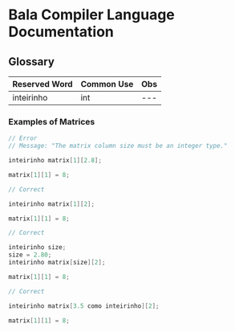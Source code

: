 # Bala Compiler Language Documentation 

## Glossary

| Reserved Word | Common Use | Obs |
|--- |--- |--- |
| inteirinho | int | --- |


### Examples of Matrices

```cpp
// Error
// Message: "The matrix column size must be an integer type."

inteirinho matrix[1][2.8];

matrix[1][1] = 8;
```

```cpp
// Correct

inteirinho matrix[1][2];

matrix[1][1] = 8;
```


```cpp
// Correct

inteirinho size;
size = 2.80;
inteirinho matrix[size][2];

matrix[1][1] = 8;
```


```cpp
// Correct

inteirinho matrix[3.5 como inteirinho][2];

matrix[1][1] = 8;
```
